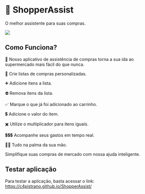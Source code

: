 # 🛒 ShopperAssist  
O melhor assistente para suas compras.

<img src="https://github.com/C4PISTRANO/ShopperAssist/assets/80759812/cd50c2cb-c72d-4341-874c-407534db055d">

## Como Funciona?
📱 Nosso aplicativo de assistência de compras torna a sua ida ao supermercado mais fácil do que nunca. 

📝 Crie listas de compras personalizadas.

➕ Adicione itens a lista.

⛔ Remova itens da lista.

✅ Marque o que já foi adicionado ao carrinho.

💲 Adicione o valor do item.

✖️ Utilize o multiplicador para itens iguais.

💲💲💲 Acompanhe seus gastos em tempo real.

🖐🏻 Tudo na palma da sua mão. 

Simplifique suas compras de mercado com nossa ajuda inteligente.

## Testar aplicação
Para testar a aplicação, basta acessar o link: https://c4pistrano.github.io/ShopperAssist/

